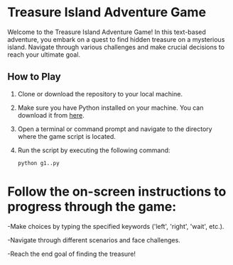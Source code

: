 # Treasure Island Adventure Game

Welcome to the Treasure Island Adventure Game! In this text-based adventure, you embark on a quest to find hidden treasure on a mysterious island. Navigate through various challenges and make crucial decisions to reach your ultimate goal.

## How to Play

1. Clone or download the repository to your local machine.

2. Make sure you have Python installed on your machine. You can download it from [here](https://www.python.org/downloads/).

3. Open a terminal or command prompt and navigate to the directory where the game script is located.

4. Run the script by executing the following command:

   ```bash
   python g1..py
   
# Follow the on-screen instructions to progress through the game:

-Make choices by typing the specified keywords ('left', 'right', 'wait', etc.).

-Navigate through different scenarios and face challenges.

-Reach the end goal of finding the treasure!


